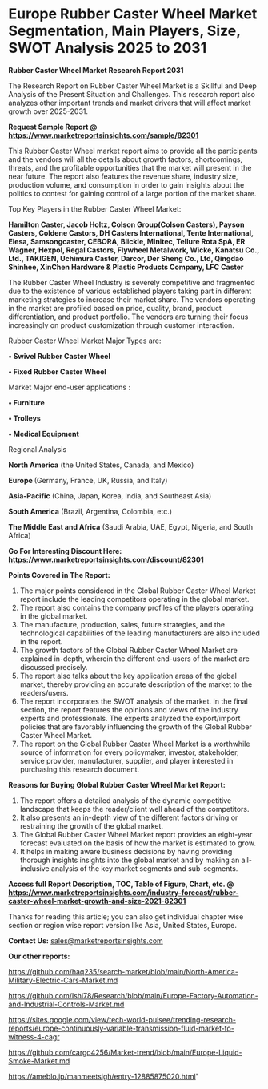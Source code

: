 # Europe Rubber Caster Wheel Market Segmentation, Main Players, Size, SWOT Analysis 2025 to 2031

<strong>Rubber Caster Wheel Market Research Report 2031</strong>

The Research Report on Rubber Caster Wheel Market is a Skillful and Deep Analysis of the Present Situation and Challenges. This research report also analyzes other important trends and market drivers that will affect market growth over 2025-2031.

<strong>Request Sample Report @ <a href=https://www.marketreportsinsights.com/sample/82301>https://www.marketreportsinsights.com/sample/82301</a></strong>

This Rubber Caster Wheel market report aims to provide all the participants and the vendors will all the details about growth factors, shortcomings, threats, and the profitable opportunities that the market will present in the near future. The report also features the revenue share, industry size, production volume, and consumption in order to gain insights about the politics to contest for gaining control of a large portion of the market share.

Top Key Players in the Rubber Caster Wheel Market:

<strong>Hamilton Caster, Jacob Holtz, Colson Group(Colson Casters), Payson Casters, Coldene Castors, DH Casters International, Tente International, Elesa, Samsongcaster, CEBORA, Blickle, Minitec, Tellure Rota SpA, ER Wagner, Hexpol, Regal Castors, Flywheel Metalwork, Wicke, Kanatsu Co., Ltd., TAKIGEN, Uchimura Caster, Darcor, Der Sheng Co., Ltd, Qingdao Shinhee, XinChen Hardware & Plastic Products Company, LFC Caster</strong>

The Rubber Caster Wheel Industry is severely competitive and fragmented due to the existence of various established players taking part in different marketing strategies to increase their market share. The vendors operating in the market are profiled based on price, quality, brand, product differentiation, and product portfolio. The vendors are turning their focus increasingly on product customization through customer interaction.

Rubber Caster Wheel Market Major Types are:

<strong>• Swivel Rubber Caster Wheel

• Fixed Rubber Caster Wheel</strong>

Market Major end-user applications :

<strong>• Furniture

• Trolleys

• Medical Equipment</strong>

Regional Analysis

</u><strong><b>North America</b></strong> (the United States, Canada, and Mexico)

<strong><b>Europe </b></strong>(Germany, France, UK, Russia, and Italy)

<strong><b>Asia-Pacific</b></strong> (China, Japan, Korea, India, and Southeast Asia)

<strong><b>South America</b></strong> (Brazil, Argentina, Colombia, etc.)

<strong><b>The Middle East and Africa</b></strong> (Saudi Arabia, UAE, Egypt, Nigeria, and South Africa)

<strong>Go For Interesting Discount Here: <a href=https://www.marketreportsinsights.com/discount/82301>https://www.marketreportsinsights.com/discount/82301</a></strong>

<strong>Points Covered in The Report:</strong>
<ol>
  <li>The major points considered in the Global Rubber Caster Wheel Market report include the leading competitors operating in the global market.</li>
  <li>The report also contains the company profiles of the players operating in the global market.</li>
  <li>The manufacture, production, sales, future strategies, and the technological capabilities of the leading manufacturers are also included in the report.</li>
  <li>The growth factors of the Global Rubber Caster Wheel Market are explained in-depth, wherein the different end-users of the market are discussed precisely.</li>
  <li>The report also talks about the key application areas of the global market, thereby providing an accurate description of the market to the readers/users.</li>
  <li>The report incorporates the SWOT analysis of the market. In the final section, the report features the opinions and views of the industry experts and professionals. The experts analyzed the export/import policies that are favorably influencing the growth of the Global Rubber Caster Wheel Market.</li>
  <li>The report on the Global Rubber Caster Wheel Market is a worthwhile source of information for every policymaker, investor, stakeholder, service provider, manufacturer, supplier, and player interested in purchasing this research document.</li>
</ol>
<strong>Reasons for Buying Global Rubber Caster Wheel Market Report:</strong>

<ol>
  <li>The report offers a detailed analysis of the dynamic competitive landscape that keeps the reader/client well ahead of the competitors.</li>
  <li>It also presents an in-depth view of the different factors driving or restraining the growth of the global market.</li>
  <li>The Global Rubber Caster Wheel Market report provides an eight-year forecast evaluated on the basis of how the market is estimated to grow.</li>
  <li>It helps in making aware business decisions by having providing thorough insights insights into the global market and by making an all-inclusive analysis of the key market segments and sub-segments.</li>
</ol>
<strong>Access full Report Description, TOC, Table of Figure, Chart, etc. @ <a href=https://www.marketreportsinsights.com/industry-forecast/rubber-caster-wheel-market-growth-and-size-2021-82301>https://www.marketreportsinsights.com/industry-forecast/rubber-caster-wheel-market-growth-and-size-2021-82301</a></strong>


Thanks for reading this article; you can also get individual chapter wise section or region wise report version like Asia, United States, Europe.

<strong>Contact Us:</strong>
sales@marketreportsinsights.com

<strong>Our other reports:</strong>

<a href=https://github.com/haq235/search-market/blob/main/North-America-Military-Electric-Cars-Market.md>https://github.com/haq235/search-market/blob/main/North-America-Military-Electric-Cars-Market.md</a>

<a href=https://github.com/Ishi78/Research/blob/main/Europe-Factory-Automation-and-Industrial-Controls-Market.md>https://github.com/Ishi78/Research/blob/main/Europe-Factory-Automation-and-Industrial-Controls-Market.md</a>

<a href=https://sites.google.com/view/tech-world-pulsee/trending-research-reports/europe-continuously-variable-transmission-fluid-market-to-witness-4-cagr>https://sites.google.com/view/tech-world-pulsee/trending-research-reports/europe-continuously-variable-transmission-fluid-market-to-witness-4-cagr</a>

<a href=https://github.com/cargo4256/Market-trend/blob/main/Europe-Liquid-Smoke-Market.md>https://github.com/cargo4256/Market-trend/blob/main/Europe-Liquid-Smoke-Market.md</a>

<a href=https://ameblo.jp/manmeetsigh/entry-12885875020.html>https://ameblo.jp/manmeetsigh/entry-12885875020.html</a>"
